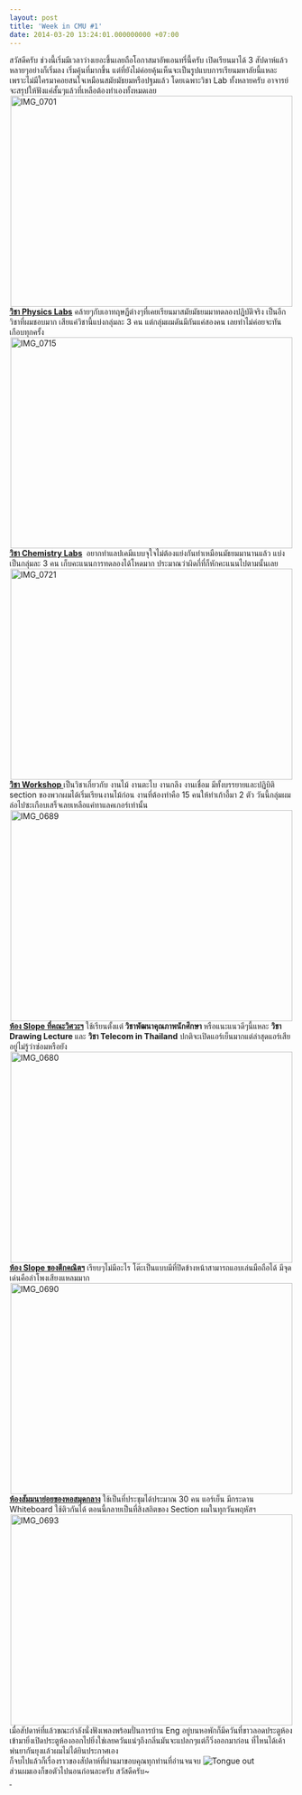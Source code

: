 ```yaml
---
layout: post
title: 'Week in CMU #1'
date: 2014-03-20 13:24:01.000000000 +07:00
---
```

<div>สวัสดีครับ ช่วงนี้เริ่มมีเวลาว่างเยอะขึ้นเลยถือโอกาสมาอัพเอนทรี่นี้ครับ เปิดเรียนมาได้ 3 สัปดาห์แล้ว หลายๆอย่างก็เริ่มลง เริ่มคุ้นที่มากขึ้น แต่ที่ยังไม่ค่อยคุ้นเห็นจะเป็นรูปแบบการเรียนมหาลัยนี้แหละ เพราะไม่มีใครมาคอยสนใจเหมือนสมัยมัธยมหรือปฐมแล้ว โดยเฉพาะวิชา Lab ทั้งหลายครับ อาจารย์จะสรุปให้ฟังแค่สั้นๆแล้วที่เหลือต้องทำเองทั้งหมดเลย</div>
<div></div>
<div><a title="IMG_0701 by holykyun, on Flickr" href="http://www.flickr.com/photos/holykyun/5853418802/"><img style="display: block; margin-left: auto; margin-right: auto;" alt="IMG_0701" src="http://farm3.static.flickr.com/2454/5853418802_13f0f1bc3f.jpg" width="500" height="374" /></a></div>
<div><span style="text-decoration: underline;"><strong>วิชา Physics Labs</strong></span> คล้ายๆกับเอาทฤษฏีต่างๆที่เคยเรียนมาสมัยมัธยมมาทดลองปฏิบัติจริง เป็นอีกวิชาที่ผมชอบมาก เสียแค่วิชานี้แบ่งกลุ่มละ 3 คน แต่กลุ่มผมดันมีกันแค่สองคน เลยทำไม่ค่อยจะทันเกือบทุกครั้ง</div>
<div></div>
<div><a title="IMG_0715 by holykyun, on Flickr" href="http://www.flickr.com/photos/holykyun/5852866709/"><img style="display: block; margin-left: auto; margin-right: auto;" alt="IMG_0715" src="http://farm4.static.flickr.com/3026/5852866709_56758312b6.jpg" width="500" height="374" /></a></div>
<div></div>
<div><span style="text-decoration: underline;"><strong>วิชา Chemistry Labs</strong></span><strong> </strong> อยากทำแลปเคมีแบบจุใจไม่ต้องแย่งกันทำเหมือนมัธยมมานานแล้ว แบ่งเป็นกลุ่มละ 3 คน เก็บคะแนนการทดลองได้โหดมาก ประมาณว่าผิดกี่ที่ก็หักคะแนนไปตามนั้นเลย</div>
<div></div>
<div><a title="IMG_0721 by holykyun, on Flickr" href="http://www.flickr.com/photos/holykyun/5852867155/"><img style="display: block; margin-left: auto; margin-right: auto;" alt="IMG_0721" src="http://farm6.static.flickr.com/5076/5852867155_ebf85cb480.jpg" width="500" height="374" /></a></div>
<div></div>
<div><span style="text-decoration: underline;"><strong>วิชา Workshop </strong></span>เป็นวิชาเกี่ยวกับ งานไม้ งานตะไบ งานกลึง งานเชื่อม มีทั้งบรรยายและปฏิบิติ section ของพวกผมได้เริ่มเรียนงานไม้ก่อน งานที่ต้องทำคือ 15 คนให้ทำเก้าอี้มา 2 ตัว วันนี้กลุ่มผมล่อไปซะเกือบเสร็จเลยเหลือแค่ทาแลคเกอร์เท่านั้น</div>
<div></div>
<div><a title="IMG_0689 by holykyun, on Flickr" href="http://www.flickr.com/photos/holykyun/5852956865/"><img style="display: block; margin-left: auto; margin-right: auto;" alt="IMG_0689" src="http://farm3.static.flickr.com/2801/5852956865_9f77d7e666.jpg" width="500" height="374" /></a></div>
<div></div>
<div><span style="text-decoration: underline;"><strong>ห้อง Slope ที่คณะวิศวะฯ</strong></span> ใช้เรียนตั้งแต่<strong> วิชาพัฒนาคุณภาพนักศึกษา </strong>หรือแนะแนวดีๆนี้แหละ <strong>วิชา Drawing Lecture </strong>และ <strong>วิชา Telecom in Thailand</strong> ปกติจะเปิดแอร์เย็นมากแต่ล่าสุดแอร์เสียอยู่ไม่รู้ว่าซ่อมหรือยัง</div>
<div></div>
<div><a title="IMG_0680 by holykyun, on Flickr" href="http://www.flickr.com/photos/holykyun/5852963437/"><img style="display: block; margin-left: auto; margin-right: auto;" alt="IMG_0680" src="http://farm4.static.flickr.com/3157/5852963437_da7849abde.jpg" width="500" height="374" /></a></div>
<div></div>
<div><span style="text-decoration: underline;"><strong>ห้อง Slope ของตึกคณิตฯ</strong></span> เรียบๆไม่มีอะไร โต๊ะเป็นแบบมีที่ปิดข้างหน้าสามารถแอบเล่นมือถือได้ มีจุดเด่นคือลำโพงเสียงแหลมมาก</div>
<div></div>
<div><a title="IMG_0690 by holykyun, on Flickr" href="http://www.flickr.com/photos/holykyun/5853510442/"><img style="display: block; margin-left: auto; margin-right: auto;" alt="IMG_0690" src="http://farm4.static.flickr.com/3001/5853510442_d70a938eb3.jpg" width="500" height="374" /></a></div>
<div></div>
<div><span style="text-decoration: underline;"><strong>ห้องสัมมนาย่อยของหอสมุดกลาง</strong></span> ใช้เป็นที่ประชุมได้ประมาณ 30 คน แอร์เย็น มีกระดาน Whiteboard ใช้ติวกันได้ ตอนนี้กลายเป็นที่สิงสถิตของ Section ผมในทุกวันพฤหัสฯ</div>
<div></div>
<div>
<div><a title="IMG_0693 by holykyun, on Flickr" href="http://www.flickr.com/photos/holykyun/5853480242/"><img style="display: block; margin-left: auto; margin-right: auto;" alt="IMG_0693" src="http://farm6.static.flickr.com/5227/5853480242_a7166bea23.jpg" width="500" height="374" /></a></div>
<div></div>
<div>เมื่อสัปดาห์ที่แล้วขณะกำลังนั่งฟังเพลงพร้อมปั่นการบ้าน Eng อยู่บนหอพักก็มีควันที่ขาวลอดประตูห้องเข้ามายิ่งเปิดประตูห้องออกไปยิ่งใช่เลยควันแน่ๆถึงกลิ่นมันจะแปลกๆแต่ก็วิ่งออกมาก่อน ที่ไหนได้เค้าพ่นยากันยุงแล้วผมไม่ได้ยินประกาศเอง</div>
<div></div>
<div>ก็จบไปแล้วก็เรื่องราวของสัปดาห์ที่ผ่านมาขอบคุณทุกท่านที่อ่านจนจบ <img title="Tongue out" alt="Tongue out" src="http://www.exteen.com/manage/tiny_mce339/plugins/emotions/img/e13.gif" border="0" /></div>
<div>ส่วนผมเองก็ขอตัวไปนอนก่อนละครับ สวัสดีครับ~</div>
<div></div>
<a title="Screen shot 2011-06-20 at 22.42.28  by holykyun, on Flickr" href="http://www.flickr.com/photos/holykyun/5853486742/"> </a>

</div>
